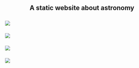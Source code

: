 <h2><p align="center">A static website about astronomy</p><h2>

<img src="https://i.imgur.com/9I2FITj.png">
<br>
<br>
<img src="https://i.imgur.com/g4D9xrz.png">
<br>
<br>
<img src="https://i.imgur.com/JpDvNzR.png">
<br>
<br>
<img src="https://i.imgur.com/5MyBtrx.jpeg">
